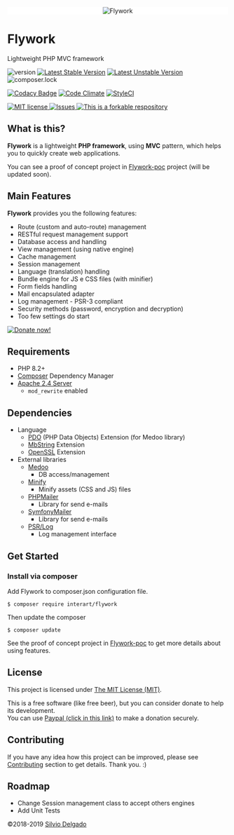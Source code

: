 <span style="display:block;text-align:center;background-color:white"><img src="https://www.interart.com/utils/logo-flywork2.png" alt="Flywork"></span>

# Flywork
Lightweight PHP MVC framework

![version](https://img.shields.io/badge/version-2.0-green.svg?maxAge=2592000)
[![Latest Stable Version](https://poser.pugx.org/interart/flywork/v/stable)](https://packagist.org/packages/interart/flywork)
[![Latest Unstable Version](https://poser.pugx.org/interart/flywork/v/unstable)](https://packagist.org/packages/interart/flywork)
![composer.lock](https://poser.pugx.org/interart/flywork/composerlock)

[![Codacy Badge](https://api.codacy.com/project/badge/Grade/d1ced1265dbb45b7ad5b82d072105ac9)](https://www.codacy.com/app/silviodelgado/flywork?utm_source=github.com&amp;utm_medium=referral&amp;utm_content=silviodelgado/flywork&amp;utm_campaign=Badge_Grade)
[![Code Climate](https://codeclimate.com/github/silviodelgado/flywork/badges/gpa.svg)](https://codeclimate.com/github/silviodelgado/flywork)
[![StyleCI](https://github.styleci.io/repos/171210922/shield?branch=master)](https://github.styleci.io/repos/171210922)

<a href="https://github.com/silviodelgado/flywork/blob/master/LICENSE">
  <img src="https://img.shields.io/github/license/silviodelgado/flywork.svg" alt="MIT license">
</a>
<a href="https://github.com/silviodelgado/flywork/issues">
  <img src="https://img.shields.io/github/issues/silviodelgado/flywork.svg" alt="Issues">
</a>
<a href="https://github.com/silviodelgado/flywork/">
  <img src="https://img.shields.io/badge/forkable-yes-green.svg" alt="This is a forkable respository">
</a>


## What is this?

**Flywork** is a lightweight **PHP framework**, using **MVC** pattern, which helps you to quickly create web applications.

You can see a proof of concept project in [Flywork-poc](https://github.com/silviodelgado/flywork-poc) project (will be updated soon).

## Main Features

**Flywork** provides you the following features:

* Route (custom and auto-route) management
* RESTful request management support
* Database access and handling
* View management (using native engine)
* Cache management
* Session management
* Language (translation) handling
* Bundle engine for JS e CSS files (with minifier)
* Form fields handling
* Mail encapsulated adapter
* Log management - PSR-3 compliant
* Security methods (password, encryption and decryption)
* Too few settings do start

<a href="https://www.paypal.com/cgi-bin/webscr?cmd=_donations&business=U4XC3N7P7FV7L&item_name=Help+Flywork+development&currency_code=USD&source=url"><img src="https://www.paypalobjects.com/en_US/i/btn/btn_donateCC_LG.gif" alt="Donate now!"></a>

## Requirements

* PHP 8.2+
* [Composer](https://getcomposer.org/) Dependency Manager
* [Apache 2.4 Server](https://httpd.apache.org/)
  * ```mod_rewrite``` enabled

## Dependencies

* Language
  * [PDO](http://php.net/manual/pt_BR/book.pdo.php) (PHP Data Objects) Extension (for Medoo library)
  * [MbString](http://php.net/manual/en/book.mbstring.php) Extension
  * [OpenSSL](http://php.net/manual/pt_BR/book.openssl.php) Extension
* External libraries
  * [Medoo](https://medoo.in)
    * DB access/management
  * [Minify](https://www.minifier.org)
    * Minify assets (CSS and JS) files
  * [PHPMailer](https://phpmailer.github.io/PHPMailer)
    * Library for send e-mails
  * [SymfonyMailer](https://symfony.com/packages/Mailer)
    * Library for send e-mails
  * [PSR/Log](https://packagist.org/packages/psr/log)
    * Log management interface


## Get Started

### Install via composer

Add Flywork to composer.json configuration file.

```
$ composer require interart/flywork
```

Then update the composer

```
$ composer update
```

See the proof of concept project in [Flywork-poc](https://github.com/silviodelgado/flywork-poc) to get more details about using features.


## License

This project is licensed under [The MIT License (MIT)](/LICENSE).

This is a free software (like free beer), but you can consider donate to help its development.<br>
You can use [Paypal (click in this link)](https://www.paypal.com/cgi-bin/webscr?cmd=_donations&business=U4XC3N7P7FV7L&item_name=Help+Flywork+development&currency_code=USD&source=url) to make a donation securely.

## Contributing

If you have any idea how this project can be improved, please see [Contributing](https://github.com/silviodelgado/flywork/blob/master/CONTRIBUTING.md) section to get details. Thank you. :)

## Roadmap

* Change Session management class to accept others engines
* Add Unit Tests

&copy;2018-2019 [Silvio Delgado](https://www.silviodelgado.net)

